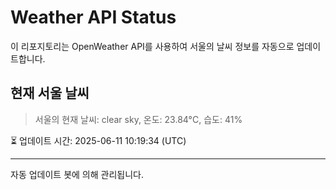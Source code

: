 
# Weather API Status

이 리포지토리는 OpenWeather API를 사용하여 서울의 날씨 정보를 자동으로 업데이트합니다.

## 현재 서울 날씨
> 서울의 현재 날씨: clear sky, 온도: 23.84°C, 습도: 41%

⏳ 업데이트 시간: 2025-06-11 10:19:34 (UTC)

---
자동 업데이트 봇에 의해 관리됩니다.

